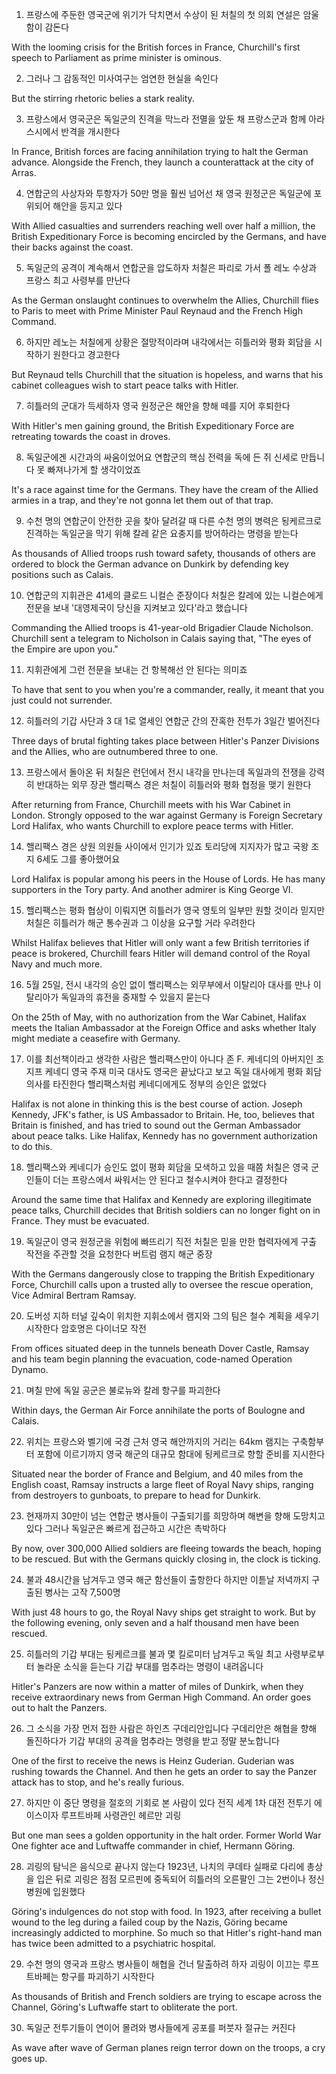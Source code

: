 1. 프랑스에 주둔한 ‎영국군에 위기가 닥치면서 수상이 된 처칠의 첫 의회 연설은 ‎암울함이 감돈다

With the looming crisis for the British forces in France, Churchill's first speech to Parliament as prime minister is ominous.

2. ‎그러나 그 감동적인 미사여구는 ‎엄연한 현실을 속인다

But the stirring rhetoric belies a stark reality.

3. 프랑스에서 영국군은 ‎독일군의 진격을 막느라 전멸을 앞둔 채 프랑스군과 함께 아라스시에서 반격을 개시한다

In France, British forces are facing annihilation trying to halt the German advance. Alongside the French, they launch a counterattack at the city of Arras.

4. ‎연합군의 사상자와 투항자가 ‎50만 명을 훨씬 넘어선 채 영국 원정군은 독일군에 포위되어 ‎해안을 등지고 있다

With Allied casualties and surrenders reaching well over half a million, the British Expeditionary Force is becoming encircled by the Germans, and have their backs against the coast.

5. 독일군의 공격이 ‎계속해서 연합군을 압도하자 처칠은 파리로 가서 ‎폴 레노 수상과 프랑스 최고 사령부를 만난다

As the German onslaught continues to overwhelm the Allies, Churchill flies to Paris to meet with Prime Minister Paul Reynaud and the French High Command.

6. 하지만 레노는 처칠에게 ‎상황은 절망적이라며 내각에서는 히틀러와 평화 회담을 ‎시작하기 원한다고 경고한다

But Reynaud tells Churchill that the situation is hopeless, and warns that his cabinet colleagues wish to start peace talks with Hitler.

7. 히틀러의 군대가 득세하자 영국 원정군은 해안을 향해 ‎떼를 지어 후퇴한다

With Hitler's men gaining ground, the British Expeditionary Force are retreating towards the coast in droves.

8. 독일군에겐 시간과의 싸움이었어요 연합군의 핵심 전력을 ‎독에 든 쥐 신세로 만듭니다 못 빠져나가게 할 생각이었죠

It's a race against time for the Germans. They have the cream of the Allied armies in a trap, and they're not gonna let them out of that trap.

9. 수천 명의 연합군이 ‎안전한 곳을 찾아 달려갈 때 다른 수천 명의 병력은 됭케르크로 ‎진격하는 독일군을 막기 위해 칼레 같은 요충지를 ‎방어하라는 명령을 받는다

As thousands of Allied troops rush toward safety, thousands of others are ordered to block the German advance on Dunkirk by defending key positions such as Calais.

10. 연합군의 지휘관은 ‎41세의 클로드 니컬슨 준장이다 처칠은 칼레에 있는 ‎니컬슨에게 전문을 보내 ‎'대영제국이 당신을 ‎지켜보고 있다'라고 했습니다

Commanding the Allied troops is 41-year-old Brigadier Claude Nicholson. Churchill sent a telegram to Nicholson in Calais saying that, "The eyes of the Empire are upon you."

11. ‎지휘관에게 그런 전문을 보내는 건 항복해선 안 된다는 의미죠

To have that sent to you when you're a commander, really, it meant that you just could not surrender.

12. 히틀러의 기갑 사단과 3 대 1로 열세인 연합군 간의 잔혹한 전투가 3일간 벌어진다

Three days of brutal fighting takes place between Hitler's Panzer Divisions and the Allies, who are outnumbered three to one.

13. 프랑스에서 돌아온 뒤 처칠은 런던에서 ‎전시 내각을 만나는데 독일과의 전쟁을 강력히 반대하는 ‎외무 장관 핼리팩스 경은 처칠이 히틀러와 ‎평화 협정을 맺기 원한다

After returning from France, Churchill meets with his War Cabinet in London. Strongly opposed to the war against Germany is Foreign Secretary Lord Halifax, who wants Churchill to explore peace terms with Hitler.

14. 핼리팩스 경은 ‎상원 의원들 사이에서 인기가 있죠 토리당에 지지자가 많고 국왕 조지 6세도 그를 좋아했어요

Lord Halifax is popular among his peers in the House of Lords. He has many supporters in the Tory party. And another admirer is King George VI.

15. ‎핼리팩스는 평화 협상이 이뤄지면 히틀러가 영국 영토의 일부만 ‎원할 것이라 믿지만 처칠은 히틀러가 해군 통수권과 ‎그 이상을 요구할 거라 우려한다

Whilst Halifax believes that Hitler will only want a few British territories if peace is brokered, Churchill fears Hitler will demand control of the Royal Navy and much more.

16. 5월 25일, 전시 내각의 승인 없이 ‎핼리팩스는 외무부에서 ‎이탈리아 대사를 만나 이탈리아가 독일과의 휴전을 ‎중재할 수 있을지 묻는다

On the 25th of May, with no authorization from the War Cabinet, Halifax meets the Italian Ambassador at the Foreign Office and asks whether Italy might mediate a ceasefire with Germany.

17. ‎이를 최선책이라고 생각한 사람은 ‎핼리팩스만이 아니다 존 F. 케네디의 아버지인 ‎조지프 케네디 영국 주재 미국 대사도 영국은 끝났다고 보고 독일 대사에게 ‎평화 회담 의사를 타진한다 ‎핼리팩스처럼 케네디에게도 ‎정부의 승인은 없었다

Halifax is not alone in thinking this is the best course of action. Joseph Kennedy, JFK's father, is US Ambassador to Britain. He, too, believes that Britain is finished, and has tried to sound out the German Ambassador about peace talks. Like Halifax, Kennedy has no government authorization to do this.

18. ‎핼리팩스와 케네디가 ‎승인도 없이 평화 회담을 모색하고 있을 때쯤 처칠은 영국 군인들이 더는 ‎프랑스에서 싸워서는 안 된다고 철수시켜야 한다고 결정한다

Around the same time that Halifax and Kennedy are exploring illegitimate peace talks, Churchill decides that British soldiers can no longer fight on in France. They must be evacuated.

19. 독일군이 영국 원정군을 위험에 빠뜨리기 직전 처칠은 믿을 만한 협력자에게 ‎구출 작전을 주관할 것을 요청한다 	‎버트럼 램지 해군 중장

With the Germans dangerously close to trapping the British Expeditionary Force, Churchill calls upon a trusted ally to oversee the rescue operation, Vice Admiral Bertram Ramsay.

20. 도버성 지하 터널 ‎깊숙이 위치한 지휘소에서 램지와 그의 팀은 ‎철수 계획을 세우기 시작한다 	‎암호명은 다이너모 작전

From offices situated deep in the tunnels beneath Dover Castle, Ramsay and his team begin planning the evacuation, code-named Operation Dynamo.

21. 며칠 만에 독일 공군은 ‎불로뉴와 칼레 항구를 파괴한다

Within days, the German Air Force annihilate the ports of Boulogne and Calais.

22. 위치는 프랑스와 벨기에 국경 근처 영국 해안까지의 거리는 64km ‎램지는 구축함부터 ‎포함에 이르기까지 영국 해군의 대규모 함대에 됭케르크로 향할 준비를 지시한다

Situated near the border of France and Belgium, and 40 miles from the English coast, Ramsay instructs a large fleet of Royal Navy ships, ranging from destroyers to gunboats, to prepare to head for Dunkirk.

23. 현재까지 30만이 넘는 ‎연합군 병사들이 구출되기를 희망하며 ‎해변을 향해 도망치고 있다 그러나 독일군은 빠르게 접근하고 ‎시간은 촉박하다

By now, over 300,000 Allied soldiers are fleeing towards the beach, hoping to be rescued. But with the Germans quickly closing in, the clock is ticking.

24. 불과 48시간을 남겨두고 ‎영국 해군 함선들이 출항한다 하지만 이튿날 저녁까지 ‎구출된 병사는 ‎고작 7,500명

With just 48 hours to go, the Royal Navy ships get straight to work. But by the following evening, only seven and a half thousand men have been rescued.

25. 히틀러의 기갑 부대는 됭케르크를 ‎불과 몇 킬로미터 남겨두고 독일 최고 사령부로부터 ‎놀라운 소식을 듣는다 기갑 부대를 ‎멈추라는 명령이 내려옵니다

Hitler's Panzers are now within a matter of miles of Dunkirk, when they receive extraordinary news from German High Command. An order goes out to halt the Panzers.

26. 그 소식을 가장 먼저 접한 사람은 하인츠 구데리안입니다 구데리안은 ‎해협을 향해 돌진하다가 기갑 부대의 공격을 멈추라는 ‎명령을 받고 정말 분노합니다

One of the first to receive the news is Heinz Guderian. Guderian was rushing towards the Channel. And then he gets an order to say the Panzer attack has to stop, and he's really furious.

27. 하지만 이 중단 명령을 ‎절호의 기회로 본 사람이 있다 전직 세계 1차 대전 ‎전투기 에이스이자 루프트바페 사령관인 헤르만 괴링

But one man sees a golden opportunity in the halt order. Former World War One fighter ace and Luftwaffe commander in chief, Hermann Göring.

28. ‎괴링의 탐닉은 ‎음식으로 끝나지 않는다 ‎1923년, 나치의 쿠데타 실패로 다리에 총상을 입은 뒤로 괴링은 점점 모르핀에 중독되어 ‎히틀러의 오른팔인 그는 ‎2번이나 정신 병원에 입원했다

Göring's indulgences do not stop with food. In 1923, after receiving a bullet wound to the leg during a failed coup by the Nazis, Göring became increasingly addicted to morphine. So much so that Hitler's right-hand man has twice been admitted to a psychiatric hospital.

29. 수천 명의 영국과 프랑스 병사들이 해협을 건너 탈출하려 하자 괴링이 이끄는 루프트바페는 ‎항구를 파괴하기 시작한다

As thousands of British and French soldiers are trying to escape across the Channel, Göring's Luftwaffe start to obliterate the port.

30. 독일군 전투기들이 연이어 몰려와 ‎병사들에게 공포를 퍼붓자 절규는 커진다

As wave after wave of German planes reign terror down on the troops, a cry goes up.